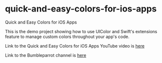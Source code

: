 # quick-and-easy-colors-for-ios-apps
Quick and Easy Colors for iOS Apps

This is the demo project showing how to use UIColor and Swift's extensions feature to manage custom colors throughout your app's code.

Link to the Quick and Easy Colors for iOS Apps YouTube video is [here](https://youtube.com "Quick and Easy Colors for iOS Apps")

Link to the Bumbleparrot channel is [here](https://youtube.com "Bumbleparrot YouTube Channel")

